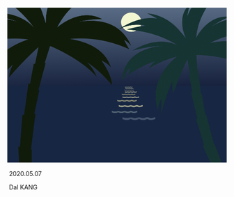 ![image-20200507004325780](Dal.assets/image-20200507004325780.png)

​																																									2020.05.07

​																																									  Dal KANG


